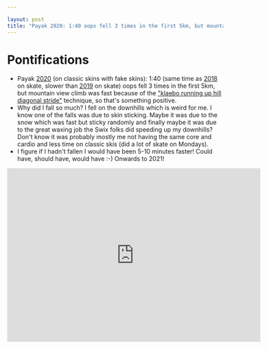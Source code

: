 ```yaml
---

layout: post
title: "Payak 2020: 1:40 oops fell 3 times in the first 5km, but mountain view climb was fast because of the klaebo running up hill diagonal stride technique"
---
```


# Pontifications

* Payak [2020](https://zone4.ca/race/2020-02-22/08c387e2/results/) (on classic skins with fake skins): 1:40 (same time as [2018](http://rolandtanglao.com/2018/02/26/p1-payak-2018-skate-skiing-140/) on skate, slower than [2019](https://www.strava.com/activities/payak-2019-10-minuten-schneller-super-fun-2170380303) on skate) oops fell 3 times in the first 5km, but mountain view climb was fast because of the ["klaebo running up hill diagonal stride"](http://www.xcskiforum.com/viewtopic.php?t=5087) technique, so that's something positive.
* Why did I fall so much? I fell on the downhills which is weird for me. I know one of the falls was due to skin sticking. Maybe it was due to the snow which was fast but sticky randomly and finally maybe it was due to the great waxing job the Swix folks did speeding up my downhills? Don't know it was probably mostly me not having the same core and cardio and less time on classic skis (did a lot of skate on Mondays).
* I figure if I hadn't fallen I would have been 5-10 minutes faster! Could have, should have, would have :-) Onwards to 2021!

<iframe height='405' width='590' frameborder='0' allowtransparency='true' scrolling='no' src='https://www.strava.com/activities/3123321178/embed/0c1b0cb6323732db26e51beb071b6652679c6d76'></iframe>

